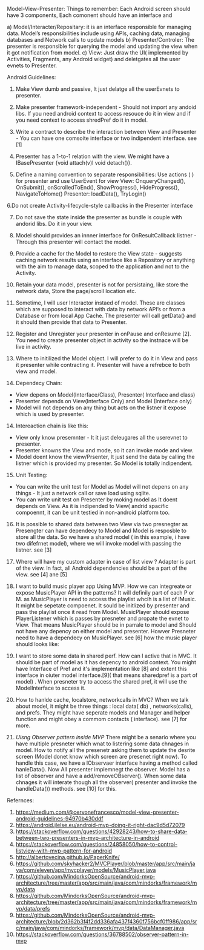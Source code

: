 Model-View-Presenter: Things to remember:
Each Android screen should have 3 components, Each comonent should have an interface and 

a) Model/Interacter/Repositary: it is an interface responsible for managing data. Model’s responsibilities include using APIs, caching data, managing databases and Network calls to update models
b) Presenter/Controler: The presenter is responsible for querying the model and updating the view when it got notification from model.
c) View: Just draw the UI( implemented by Activities, Fragments, any Android widget) and deletgates all the user evnets to Presenter.

Android Guidelines:

1. Make View dumb and passive, It just delatge all the userEvnets to presenter.

2. Make presenter framework-independent - Should not import any andoid libs. If you need android context to access resouce do it in view and if you need context to access shredPref do it in model.

3. Write a contract to describe the interaction between View and Presenter - You can have one comsoite interface or two indipendent interface. see [1]

4. Presenter has a 1-to-1 relation with the view. We might have a IBasePresenter {void attach(v)l void detach()}.

5. Define a naming convention to separate responsibilities: Use actions (  ) for presenter and use UserEvent for view
View: OnqueryChanged(), OnSubmit(), onScrolledToEnd(), ShowProgress(), HideProgress(), NavigateToHome()
Presenter: loadData(), TryLogin()

6.Do not create Activity-lifecycle-style callbacks in the Presenter interface

7. Do not save the state inside the presenter as bundle is couple with andorid libs. Do it in your view.

8. Model should provides an innner interface for OnResultCallback listner - Through this presenter will contact the model.

9. Provide a cache for the Model to restore the View state - suggests caching network results using an interface like a Repository or anything with the aim to manage data, scoped to the application and not to the Activity.

10. Retain your data model, presenter is not for persistaing, like store the network data, Store the page/scroll location etc.

11. Sometime, I will user Interactor instaed of model. These are classes which are supposed to interact with data by network API’s or from a Database or from local App Cache. The presenter will call getData() and it should then provide that data to Presenter.

12. Register and Unregister your presenter in onPause and onResume [2]. You need to create presenter object in activity so the instnace will be live in activity.

13. Where to initilized the Model object. I will prefer to do it in View and pass it presenter while contracting it. Presenter will have a refrebce to both view and model.

14. Dependecy Chain:
- View depens on Model(Interface/Class), Presenter( Interface and class)
- Presenter depends on View(Interface Only) and Model (Interface only)
- Model will not depends on any thing but acts on the listner it expose which is used by presenter.

14. Intereaction chain is like this:
- View only know presemnter - It it just deleugares all the userevnet to presenter. 
- Presenter knowns the View and mode, so it can invoke mode and view.
- Model doent know the view/Prsenter, It just send the data by calling the listner which is provided my presenter. So Model is totally indipendent.

15. Unit Testing:
- You can write the unit test for Model as Model will not depens on any things - It just a network call or save load using sqlite.
- You can write unit test on Presenter by moking model as It doent depends on View. As it is indipended to View( andrid spacific compoennt, it can be unit testied in non-android platform too.

16. It is possible to shared data between two View via two presnegter as Presengter can have dependecy to Model and Model is resposble to store all the data. So we have a shared model ( in this example, i have two difefrnet model), where we will invoke model with passing the listner. see [3]

17. Where will have my custom adapter in case of list view ? Adapter is part of the view. In fact, all Android dependencies should be a part of the view. see [4] ane [5]

18. I want to build music player app Using MVP. How we can integreate or expose MusicPlayer API in the patterns? It will definily part of each P or M. as MusicPlayer is need to access the playlist whcih is a list of IMusic. It might be sepetate compoenet. It sould be initlized by presenter and pass the playlist once it read from Model. MusicPlayer should expose PlayerListener which is passes by presneter and propate the evnet to View. That means MusicPlayer should be in parrale to model and Should not have any depency on either model and presenter. Howver Presneter need to have a dependecy on MusicPlayer. see [6] how the music player should looks like:

19. I want to store some data in shared perf. How can I active that in MVC. It should be part of model as it has depency to android context. You might have Interface of Pref and it's implementation like [8] and extent this interface in oiuter model interface.[9]( that means sharedpref is a part of model) . When presneter try to access the shared pref, it will use the ModelInterface to access it. 

20. How to hanlde cache, localstore, networkcalls in MVC? When we talk about model, it might be three things : local data( db) , networks(calls), and prefs. They might have seperate models and Manager and helper function and might obey a commom contacts ( interface). see [7] for more.

21. *Uisng Observer pattern inside MVP* There might be a senario where you have multiple presneter which wnat to listering some data chnages in model. How to notify all the presenetr asking them to update the desrite screen (Model donet know which screen are presenet right now). To handle this case, we have a IObservaer interface having a method called hanleData(). Now All presenter implemnegt the observer. Model has a list of observer and have a add/removeOBserver(). When some data chnages it will interate though all the observer( presenter and invoke the handleData()) methods. see [10] for this.











Refernces: 
1. https://medium.com/@cervonefrancesco/model-view-presenter-android-guidelines-94970b430ddf
2. https://android.jlelse.eu/android-mvp-doing-it-right-dac9d5d72079
3. https://stackoverflow.com/questions/42928243/how-to-share-data-between-two-presenters-in-mvp-architecture-in-android
4. https://stackoverflow.com/questions/24858050/how-to-control-listview-with-mvp-pattern-for-android
5. http://albertovecina.github.io/PaperKnife/
6. https://github.com/skyhacker2/MVCPlayer/blob/master/app/src/main/java/com/eleven/app/mvcplayer/models/MusicPlayer.java
7. https://github.com/MindorksOpenSource/android-mvp-architecture/tree/master/app/src/main/java/com/mindorks/framework/mvp/data
8. https://github.com/MindorksOpenSource/android-mvp-architecture/tree/master/app/src/main/java/com/mindorks/framework/mvp/data/prefs
9. https://github.com/MindorksOpenSource/android-mvp-architecture/blob/2d362b3f4f2dd336afa437f4360f756bcf0ff986/app/src/main/java/com/mindorks/framework/mvp/data/DataManager.java
10. https://stackoverflow.com/questions/36788502/observer-pattern-in-mvp

